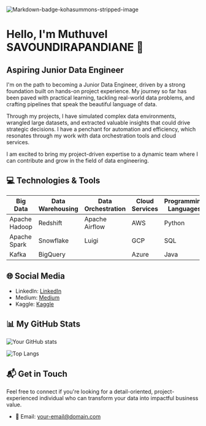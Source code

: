 ![Markdown-badge-kohasummons-stripped-image](https://user-images.githubusercontent.com/66284362/159115513-3ae48dd6-3d9c-416f-83d4-db48de23fac8.png)

# Hello, I'm Muthuvel SAVOUNDIRAPANDIANE 🚀

## Aspiring Junior Data Engineer

I'm on the path to becoming a Junior Data Engineer, driven by a strong foundation built on hands-on project experience. My journey so far has been paved with practical learning, tackling real-world data problems, and crafting pipelines that speak the beautiful language of data.

Through my projects, I have simulated complex data environments, wrangled large datasets, and extracted valuable insights that could drive strategic decisions. I have a penchant for automation and efficiency, which resonates through my work with data orchestration tools and cloud services.

I am excited to bring my project-driven expertise to a dynamic team where I can contribute and grow in the field of data engineering.

## 💻 Technologies & Tools

| Big Data          | Data Warehousing | Data Orchestration | Cloud Services | Programming Languages | Data Visualization |
|-------------------|------------------|--------------------|----------------|-----------------------|--------------------|
| Apache Hadoop     | Redshift         | Apache Airflow     | AWS            | Python                | Tableau            |
| Apache Spark      | Snowflake        | Luigi              | GCP            | SQL                   | PowerBI            |
| Kafka             | BigQuery         |                    | Azure          | Java                  |                    |

## 🌐 Social Media

- LinkedIn: [LinkedIn](www.linkedin.com/in/muthuvel-savoundirapandiane)
- Medium: [Medium](https://medium.com/@smuthuvel1998)
- Kaggle: [Kaggle](https://www.kaggle.com/muthuvel15)

## 📊 My GitHub Stats

![Your GitHub stats](https://github-readme-stats.vercel.app/api?username=yourusername&show_icons=true)

![Top Langs](https://github-readme-stats.vercel.app/api/top-langs/?username=yourusername&layout=compact)

## 📬 Get in Touch

Feel free to connect if you're looking for a detail-oriented, project-experienced individual who can transform your data into impactful business value.

- 📧 Email: [your-email@domain.com](mailto:muthuvel.savoundirapandiane@outlook.com)
